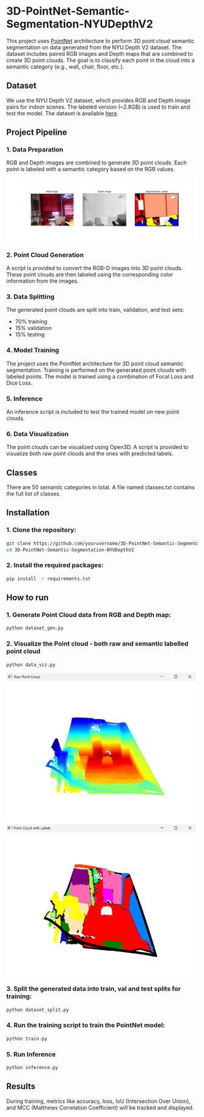 # 3D-PointNet-Semantic-Segmentation-NYUDepthV2

This project uses [PointNet](https://arxiv.org/abs/1612.00593) architecture to perform 3D point cloud semantic segmentation on data generated from the NYU Depth V2 dataset. The dataset includes paired RGB images and Depth maps that are combined to create 3D point clouds. The goal is to classify each point in the cloud into a semantic category (e.g., wall, chair, floor, etc.).

## Dataset
We use the NYU Depth V2 dataset, which provides RGB and Depth image pairs for indoor scenes. The labeled version (~2.8GB) is used to train and test the model. The dataset is available [here](https://cs.nyu.edu/~fergus/datasets/nyu_depth_v2.html).


## Project Pipeline

### 1. Data Preparation

RGB and Depth images are combined to generate 3D point clouds.
Each point is labeled with a semantic category based on the RGB values.

<img src="Images/dataset_viz1.png" alt="Example Image" width="700"/>

### 2. Point Cloud Generation
A script is provided to convert the RGB-D images into 3D point clouds. These point clouds are then labeled using the corresponding color information from the images.

### 3. Data Splitting
The generated point clouds are split into train, validation, and test sets:

- 70% training
- 15% validation
- 15% testing

### 4. Model Training
The project uses the PointNet architecture for 3D point cloud semantic segmentation. Training is performed on the generated point clouds with labeled points. The model is trained using a combination of Focal Loss and Dice Loss.

### 5. Inference
An inference script is included to test the trained model on new point clouds. 

### 6. Data Visualization
The point clouds can be visualized using Open3D. A script is provided to visualize both raw point clouds and the ones with predicted labels.

## Classes
There are 50 semantic categories in total. A file named classes.txt contains the full list of classes.

## Installation

### 1. Clone the repository:

```bash
git clone https://github.com/yourusername/3D-PointNet-Semantic-Segmentation-NYUDepthV2.git
cd 3D-PointNet-Semantic-Segmentation-NYUDepthV2
```

### 2. Install the required packages:

```bash
pip install -r requirements.txt
```

## How to run

### 1. Generate Point Cloud data from RGB and Depth map:

```bash
python dataset_gen.py
```

### 2. Visualize the Point cloud - both raw and semantic labelled point cloud

```bash
python data_viz.py
```

<img src="Images/raw_pointcloud.png" alt="Example Image" width="500"/>
<img src="Images/pointcloud_labelled.png" alt="Example Image" width="500"/>


### 3. Split the generated data into train, val and test splits for training:

```bash
python dataset_split.py
```

### 4. Run the training script to train the PointNet model:

```bash
python train.py
```

### 5. Run Inference

```bash
python inference.py
```

## Results

During training, metrics like accuracy, loss, IoU (Intersection Over Union), and MCC (Matthews Correlation Coefficient) will be tracked and displayed.




